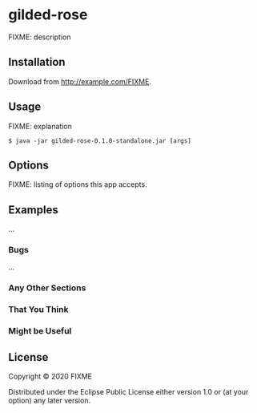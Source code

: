 # gilded-rose

FIXME: description

## Installation

Download from http://example.com/FIXME.

## Usage

FIXME: explanation

    $ java -jar gilded-rose-0.1.0-standalone.jar [args]

## Options

FIXME: listing of options this app accepts.

## Examples

...

### Bugs

...

### Any Other Sections
### That You Think
### Might be Useful

## License

Copyright © 2020 FIXME

Distributed under the Eclipse Public License either version 1.0 or (at
your option) any later version.

